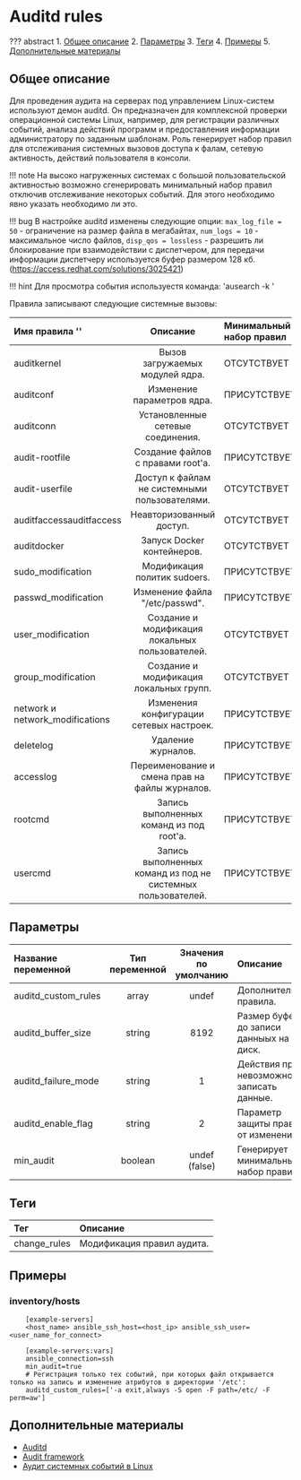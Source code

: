 # Auditd rules

??? abstract
    1. [Общее описание](#общее-описание)
    2. [Параметры](#параметры)
    3. [Теги](#теги)
    4. [Примеры](#примеры)
    5. [Дополнительные материалы](#дополнительные-материалы)

## Общее описание
Для проведения аудита на серверах под управлением Linux-систем используют демон auditd. Он предназначен для комплексной проверки операционной системы Linux, например, для регистрации различных событий, анализа действий программ и предоставления информации администратору по заданным шаблонам. Роль генерирует набор правил для отслеживания системных вызовов доступа к фалам, сетевую активность, действий пользователя в консоли.

!!! note
    На высоко нагруженных системах с большой пользовательской активностью возможно сгенерировать минимальный набор правил отключив отслеживание некоторых событий. Для этого необходимо явно указать необходимо ли это. 

!!! bug
    В настройке auditd изменены следующие опции: `max_log_file = 50` - ограничение на размер файла в мегабайтах, `num_logs = 10` - максимальное число файлов, `disp_qos = lossless` - разрешить ли блокирование при взаимодействии с диспетчером, для передачи информации диспетчеру используется буфер размером 128 кб. (https://access.redhat.com/solutions/3025421)

!!! hint
    Для просмотра события используестя команда: 'ausearch -k <key>'

Правила записывают следующие системные вызовы:

|Имя правила '<key>'            | Описание                                                       | Минимальный набор правил |    
|:------------------------------|:--------------------------------------------------------------:|:-------------------------|
|auditkernel                    | Вызов загружаемых модулей ядра.                                | ОТСУТСТВУЕТ              |
|auditconf                      | Изменение параметров ядра.                                     | ПРИСУТСТВУЕТ             |
|auditconn                      | Установленные сетевые соединения.                              | ОТСУТСТВУЕТ              | 
|audit-rootfile                 | Создание файлов с правами root'а.                              | ПРИСУТСТВУЕТ             |
|audit-userfile                 | Доступ к файлам не системными пользователями.                  | ОТСУТСТВУЕТ              |
|auditfaccessauditfaccess       | Неавторизованный доступ.                                       | ОТСУТСТВУЕТ              |
|auditdocker                    | Запуск Docker контейнеров.                                     | ОТСУТСТВУЕТ              |
|sudo_modification              | Модификация политик sudoers.                                   | ПРИСУТСТВУЕТ             |
|passwd_modification            | Изменение файла "/etc/passwd".                                 | ПРИСУТСТВУЕТ             |
|user_modification              | Создание и модификация локальных пользователей.                | ОТСУТСТВУЕТ              |
|group_modification             | Создание и модификация локальных групп.                        | ОТСУТСТВУЕТ              |
|network и network_modifications| Изменения конфигурации сетевых настроек.                       | ПРИСУТСТВУЕТ             |
|deletelog                      | Удаление журналов.                                             | ПРИСУТСТВУЕТ             |
|accesslog                      | Переименование и смена прав на файлы журналов.                 | ПРИСУТСТВУЕТ             |
|rootcmd                        | Запись выполненных команд из под root'а.                       | ПРИСУТСТВУЕТ             |
|usercmd                        | Запись выполненных команд из под не системных пользователей.   | ПРИСУТСТВУЕТ             |

## Параметры
|Название переменной               | Тип переменной | Значения по умолчанию | Описание                                                    |
|:---------------------------------|:--------------:|:---------------------:|:------------------------------------------------------------|
|auditd_custom_rules               | array          | undef                 | Дополнительные правила.                                     |
|auditd_buffer_size                | string         | 8192                  | Размер буфера до записи данныых на диск.                    |
|auditd_failure_mode               | string         | 1                     | Действия при невозможности записать данные.                 |
|auditd_enable_flag                | string         | 2                     | Параметр защиты правил от изменения.                        |
|min_audit                         | boolean        | undef (false)         | Генерирует минимальный набор правил.                        |

## Теги
|Тег            | Описание                     |
|:--------------|:-----------------------------|
|change_rules   | Модификация правил аудита.   |

## Примеры

### inventory/hosts

```
    [example-servers]
    <host_name> ansible_ssh_host=<host_ip> ansible_ssh_user=<user_name_for_connect>

    [example-servers:vars]
    ansible_connection=ssh
    min_audit=true
    # Регистрация только тех событий, при которых файл открывается только на запись и изменение атрибутов в директории '/etc':
    auditd_custom_rules=['-a exit,always -S open -F path=/etc/ -F perm=aw']
```

## Дополнительные материалы

- [Auditd](https://access.redhat.com/documentation/en-us/red_hat_enterprise_linux/7/html/security_guide/sec-starting_the_audit_service)
- [Audit framework](https://wiki.archlinux.org/index.php/Audit_framework)
- [Аудит системных событий в Linux](https://xakep.ru/2011/03/30/54897/)